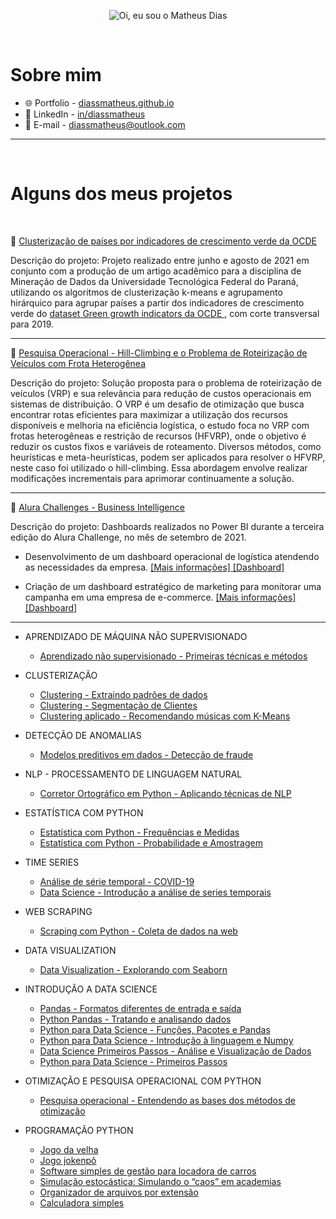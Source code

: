 <p align="center">
  <img src="https://github.com/diassmatheus/diassmatheus/raw/main/assets/header-github2.gif" alt="Oi, eu sou o Matheus Dias">
</p>

<!--
How to make the bio gif ?
Thanks to [matyo91](https://github.com/matyo91)
I made my with https://codesandbox.io/s/github-profile-2ijk7
Then i recorded my screen to gif on Mac with Quicktime  and save result to [assets/github.mov](assets/github.mov)
This [GIF converter](https://ezgif.com/video-to-gif) help me to create a dedicated command that convert MOV to GIF.
Then i save result to [assets/github.gif](assets/github.gif)
-->

<Br>
<h1>Sobre mim</h1>

- 🌐 Portfolio - <a href= "https://diassmatheus.github.io/"> diassmatheus.github.io </a> 
- 💼 LinkedIn - <a href= "https://www.linkedin.com/in/diassmatheus/"> in/diassmatheus </a>
- 📧 E-mail - diassmatheus@outlook.com
 
<hr>
<Br>
<h1>Alguns dos meus projetos</h1>
<Br>

 🌿 <a href="https://github.com/diassmatheus/ClusterizacaoDadosOCDE">Clusterização de países por indicadores de crescimento verde da OCDE </a>
  
Descrição do projeto: Projeto realizado entre junho e agosto de 2021 em conjunto com a produção de um artigo acadêmico para a disciplina de Mineração de Dados da Universidade Tecnológica Federal do Paraná, utilizando os algoritmos de clusterização k-means e agrupamento hirárquico para agrupar países a partir dos indicadores de crescimento verde do <a href= "https://www.oecd-ilibrary.org/environment/data/oecd-environment-statistics/green-growth-indicators_data-00665-en"> dataset Green growth indicators da OCDE </a>, com corte transversal para 2019.
  
 ***

🚚 <a href="https://github.com/diassmatheus/PesquisaOperacionalVRP">Pesquisa Operacional - Hill-Climbing e o Problema de Roteirização de Veículos com Frota Heterogênea </a>
  
Descrição do projeto: Solução proposta para o problema de roteirização de veículos (VRP) e sua relevância para redução de custos operacionais em sistemas de distribuição. O VRP é um desafio de otimização que busca encontrar rotas eficientes para maximizar a utilização dos recursos disponíveis e melhoria na eficiência logística, o estudo foca no VRP com frotas heterogêneas e restrição de recursos (HFVRP), onde o objetivo é reduzir os custos fixos e variáveis de roteamento. Diversos métodos, como heurísticas e meta-heurísticas, podem ser aplicados para resolver o HFVRP, neste caso foi utilizado o hill-climbing. Essa abordagem envolve realizar modificações incrementais para aprimorar continuamente a solução.
  
 ***
 
 🤿 <a href="https://github.com/diassmatheus/AluraChallengeBI"> Alura Challenges - Business Intelligence </a>
  
Descrição do projeto: Dashboards realizados no Power BI durante a terceira edição do Alura Challenge, no mês de setembro de 2021.

 
 - Desenvolvimento de um dashboard operacional de logística atendendo as necessidades da empresa. 
 <a href= "https://github.com/diassmatheus/AluraChallengeBI/tree/main/DashboardOperacionalDeLogistica"> [Mais informações] </a> 
 <a href="https://app.powerbi.com/view?r=eyJrIjoiOTIwMDQzMGQtNDUwMC00Njc0LWI5M2MtZjU4YTU4MjEzYjA4IiwidCI6ImQ0NDEzYjc1LWUxZWYtNGViYi1hZGIzLWFlZThmZTBlZDJlNSJ9&pageName=ReportSectionefcfe0e64d15920c0688"> [Dashboard] </a>

 
 - Criação de um dashboard estratégico de marketing para monitorar uma campanha em uma empresa de e-commerce.
 <a href= "https://github.com/diassmatheus/AluraChallengeBI/tree/main/DashboardEstrategicoDeMarketing"> [Mais informações] </a> 
 <a href="https://app.powerbi.com/view?r=eyJrIjoiNjQzOTM1MjAtMDI4ZS00NjEzLWFkOWEtMmIwMTkyMmU5NmU4IiwidCI6ImQ0NDEzYjc1LWUxZWYtNGViYi1hZGIzLWFlZThmZTBlZDJlNSJ9"> [Dashboard] </a>

  
 ***

* APRENDIZADO DE MÁQUINA NÃO SUPERVISIONADO
   - <a href="https://github.com/diassmatheus/AprendizadoNaoSupervisionadoTecnicasMetodos">Aprendizado não supervisionado - Primeiras técnicas e métodos</a> 

* CLUSTERIZAÇÃO
   - <a href="https://github.com/diassmatheus/ClusterAnalysis/">Clustering - Extraindo padrões de dados</a>
   - <a href="https://github.com/diassmatheus/ClusteringSegmentacaoClientes/">Clustering - Segmentação de Clientes</a>
   - <a href="https://github.com/diassmatheus/ClusteringAplicadoRecomendandoMusicasKMeans">Clustering aplicado - Recomendando músicas com K-Means</a>

* DETECÇÃO DE ANOMALIAS
   - <a href="https://github.com/diassmatheus/ModelosPreditivosDeteccaoFraudeEcommerce/">Modelos preditivos em dados - Detecção de fraude</a>
  
* NLP - PROCESSAMENTO DE LINGUAGEM NATURAL
   - <a href="https://github.com/diassmatheus/NLPCorretorOrtografico">Corretor Ortográfico em Python - Aplicando técnicas de NLP</a>

* ESTATÍSTICA COM PYTHON
   - <a href="https://github.com/diassmatheus/EstatisticaDistribuicoesMedidas">Estatística com Python - Frequências e Medidas</a> 
   - <a href="https://github.com/diassmatheus/EstatisticaProbabilidadeAmostragem">Estatística com Python - Probabilidade e Amostragem</a>
   
 * TIME SERIES
   - <a href="https://github.com/diassmatheus/AnaliseSerieTemporalCovid19">Análise de série temporal - COVID-19</a>
   - <a href="https://github.com/diassmatheus/IntroducaoSeriesTemporais">Data Science - Introdução a análise de series temporais</a>
  
 * WEB SCRAPING
   - <a href="https://github.com/diassmatheus/WebScrapingPython">Scraping com Python - Coleta de dados na web</a>  
 
 * DATA VISUALIZATION
   - <a href="https://github.com/diassmatheus/ExplorandoSeaborn">Data Visualization - Explorando com Seaborn</a>
  
 * INTRODUÇÃO A DATA SCIENCE
   - <a href="https://github.com/diassmatheus/PandasEntradasSaidas">Pandas - Formatos diferentes de entrada e saída</a> 
   - <a href="https://github.com/diassmatheus/PythonPandas">Python Pandas - Tratando e analisando dados</a> 
   - <a href="https://github.com/diassmatheus/FuncoesPacotesePandas">Python para Data Science - Funções, Pacotes e Pandas</a>
   - <a href="https://github.com/diassmatheus/LinguagemeNumpy">Python para Data Science - Introdução à linguagem e Numpy</a>
   - <a href="https://github.com/diassmatheus/IntroducaoaDataScience">Data Science Primeiros Passos - Análise e Visualização de Dados</a>
   - <a href="https://github.com/diassmatheus/PrimeirosPassos">Python para Data Science - Primeiros Passos</a>

* OTIMIZAÇÃO E PESQUISA OPERACIONAL COM PYTHON
   - <a href="https://github.com/diassmatheus/PesquisaOperacionalBasesMetodosOtimizacao">Pesquisa operacional - Entendendo as bases dos métodos de otimização</a>

* PROGRAMAÇÃO PYTHON
   - <a href="https://github.com/diassmatheus/JogoDaVelha/">Jogo da velha</a>
   - <a href="https://github.com/diassmatheus/Jokenpo/">Jogo jokenpô</a>
   - <a href="https://github.com/diassmatheus/LocadoraCarros">Software simples de gestão para locadora de carros</a>
   - <a href="https://github.com/diassmatheus/SimulacaoAcademias">Simulação estocástica: Simulando o “caos” em academias</a>
   - <a href="https://github.com/diassmatheus/OrganizadorArquivos">Organizador de arquivos por extensão</a>
   - <a href="https://github.com/diassmatheus/CalculadoraSimplesPython">Calculadora simples</a>
   
